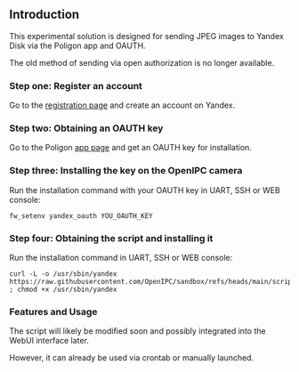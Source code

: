 ## Introduction

This experimental solution is designed for sending JPEG images to Yandex Disk via the Poligon app and OAUTH.

The old method of sending via open authorization is no longer available.

### Step one: Register an account

Go to the [registration page](https://passport.yandex.ru/auth/reg/portal) and create an account on Yandex.

### Step two: Obtaining an OAUTH key

Go to the Poligon [app page](https://yandex.ru/dev/disk/poligon) and get an OAUTH key for installation.

### Step three: Installing the key on the OpenIPC camera

Run the installation command with your OAUTH key in UART, SSH or WEB console:

```
fw_setenv yandex_oauth YOU_OAUTH_KEY
```

### Step four: Obtaining the script and installing it

Run the installation command in UART, SSH or WEB console:

```
curl -L -o /usr/sbin/yandex https://raw.githubusercontent.com/OpenIPC/sandbox/refs/heads/main/scripts/yandex/yandex ; chmod +x /usr/sbin/yandex
```

### Features and Usage

The script will likely be modified soon and possibly integrated into the WebUI interface later. 

However, it can already be used via crontab or manually launched.
